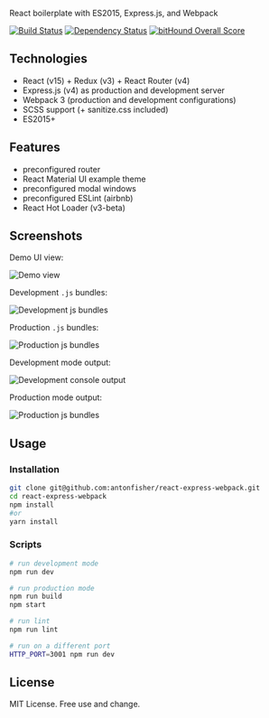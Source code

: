React boilerplate with ES2015, Express.js, and Webpack

[![Build Status](https://travis-ci.org/antonfisher/react-express-webpack.svg?branch=master)](https://travis-ci.org/antonfisher/react-express-webpack)
[![Dependency Status](https://dependencyci.com/github/antonfisher/react-express-webpack/badge)](https://dependencyci.com/github/antonfisher/react-express-webpack)
[![bitHound Overall Score](https://www.bithound.io/github/antonfisher/react-express-webpack/badges/score.svg)](https://www.bithound.io/github/antonfisher/react-express-webpack)

## Technologies

- React (v15) + Redux (v3) + React Router (v4)
- Express.js (v4) as production and development server
- Webpack 3 (production and development configurations)
- SCSS support (+ sanitize.css included)
- ES2015+

## Features
- preconfigured router
- React Material UI example theme
- preconfigured modal windows
- preconfigured ESLint (airbnb)
- React Hot Loader (v3-beta)

## Screenshots

Demo UI view:

![Demo view](https://raw.githubusercontent.com/antonfisher/react-express-webpack/docs/images/rew2-ui-screenshot.png)

Development `.js` bundles:

![Development js bundles](https://raw.githubusercontent.com/antonfisher/react-express-webpack/docs/images/rew2-stat-dev.png)

Production `.js` bundles:

![Production js bundles](https://raw.githubusercontent.com/antonfisher/react-express-webpack/docs/images/rew2-stat-prod.png)

Development mode output:

![Development console output](https://raw.githubusercontent.com/antonfisher/react-express-webpack/docs/images/rew2-log-dev.png)

Production mode output:

![Production js bundles](https://raw.githubusercontent.com/antonfisher/react-express-webpack/docs/images/rew2-log-prod.png)

## Usage

### Installation
```bash
git clone git@github.com:antonfisher/react-express-webpack.git
cd react-express-webpack
npm install
#or
yarn install
```

### Scripts
```bash
# run development mode
npm run dev

# run production mode
npm run build
npm start

# run lint
npm run lint

# run on a different port
HTTP_PORT=3001 npm run dev
```

## License
MIT License. Free use and change.
